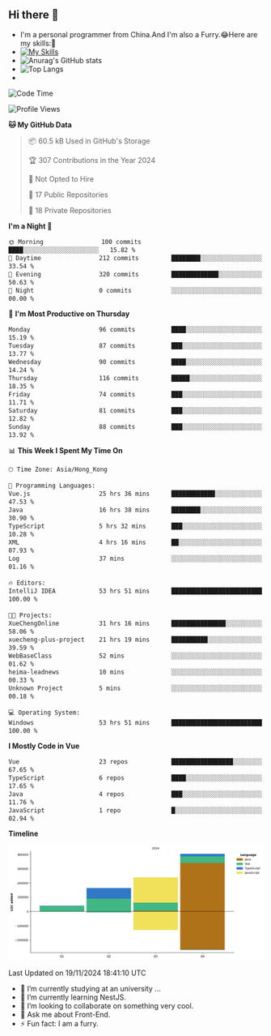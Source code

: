 ## Hi there 👋
- I'm a personal programmer from China.And I'm also a Furry.😂Here are my skills:🤔
- [![My Skills](https://skillicons.dev/icons?i=js,html,css,vue,typescript,java,golang)](https://skillicons.dev)
- ![Anurag's GitHub stats](https://github-readme-stats.vercel.app/api?username=FluffyChi-Xing&count_private=true&show_icons=true&theme=radical)
- ![Top Langs](https://github-readme-stats.vercel.app/api/top-langs/?username=FluffyChi-Xing)
- <!--START_SECTION:waka-->
![Code Time](http://img.shields.io/badge/Code%20Time-811%20hrs%2012%20mins-blue)

![Profile Views](http://img.shields.io/badge/Profile%20Views-2-blue)

**🐱 My GitHub Data** 

> 📦 60.5 kB Used in GitHub's Storage 
 > 
> 🏆 307 Contributions in the Year 2024
 > 
> 🚫 Not Opted to Hire
 > 
> 📜 17 Public Repositories 
 > 
> 🔑 18 Private Repositories 
 > 
**I'm a Night 🦉** 

```text
🌞 Morning                100 commits         ████░░░░░░░░░░░░░░░░░░░░░   15.82 % 
🌆 Daytime                212 commits         ████████░░░░░░░░░░░░░░░░░   33.54 % 
🌃 Evening                320 commits         █████████████░░░░░░░░░░░░   50.63 % 
🌙 Night                  0 commits           ░░░░░░░░░░░░░░░░░░░░░░░░░   00.00 % 
```
📅 **I'm Most Productive on Thursday** 

```text
Monday                   96 commits          ████░░░░░░░░░░░░░░░░░░░░░   15.19 % 
Tuesday                  87 commits          ███░░░░░░░░░░░░░░░░░░░░░░   13.77 % 
Wednesday                90 commits          ████░░░░░░░░░░░░░░░░░░░░░   14.24 % 
Thursday                 116 commits         █████░░░░░░░░░░░░░░░░░░░░   18.35 % 
Friday                   74 commits          ███░░░░░░░░░░░░░░░░░░░░░░   11.71 % 
Saturday                 81 commits          ███░░░░░░░░░░░░░░░░░░░░░░   12.82 % 
Sunday                   88 commits          ███░░░░░░░░░░░░░░░░░░░░░░   13.92 % 
```


📊 **This Week I Spent My Time On** 

```text
🕑︎ Time Zone: Asia/Hong_Kong

💬 Programming Languages: 
Vue.js                   25 hrs 36 mins      ████████████░░░░░░░░░░░░░   47.53 % 
Java                     16 hrs 38 mins      ████████░░░░░░░░░░░░░░░░░   30.90 % 
TypeScript               5 hrs 32 mins       ███░░░░░░░░░░░░░░░░░░░░░░   10.28 % 
XML                      4 hrs 16 mins       ██░░░░░░░░░░░░░░░░░░░░░░░   07.93 % 
Log                      37 mins             ░░░░░░░░░░░░░░░░░░░░░░░░░   01.16 % 

🔥 Editors: 
IntelliJ IDEA            53 hrs 51 mins      █████████████████████████   100.00 % 

🐱‍💻 Projects: 
XueChengOnline           31 hrs 16 mins      ███████████████░░░░░░░░░░   58.06 % 
xuecheng-plus-project    21 hrs 19 mins      ██████████░░░░░░░░░░░░░░░   39.59 % 
WebBaseClass             52 mins             ░░░░░░░░░░░░░░░░░░░░░░░░░   01.62 % 
heima-leadnews           10 mins             ░░░░░░░░░░░░░░░░░░░░░░░░░   00.33 % 
Unknown Project          5 mins              ░░░░░░░░░░░░░░░░░░░░░░░░░   00.18 % 

💻 Operating System: 
Windows                  53 hrs 51 mins      █████████████████████████   100.00 % 
```

**I Mostly Code in Vue** 

```text
Vue                      23 repos            █████████████████░░░░░░░░   67.65 % 
TypeScript               6 repos             ████░░░░░░░░░░░░░░░░░░░░░   17.65 % 
Java                     4 repos             ███░░░░░░░░░░░░░░░░░░░░░░   11.76 % 
JavaScript               1 repo              █░░░░░░░░░░░░░░░░░░░░░░░░   02.94 % 
```



**Timeline**

![Lines of Code chart](https://raw.githubusercontent.com/FluffyChi-Xing/FluffyChi-Xing/main/assets/bar_graph.png)


 Last Updated on 19/11/2024 18:41:10 UTC
<!--END_SECTION:waka-->
- 🔭 I’m currently studying at an university ...
- 🌱 I’m currently learning NestJS.
- 👯 I’m looking to collaborate on something very cool.
- 💬 Ask me about Front-End.
- ⚡ Fun fact: I am a furry.
